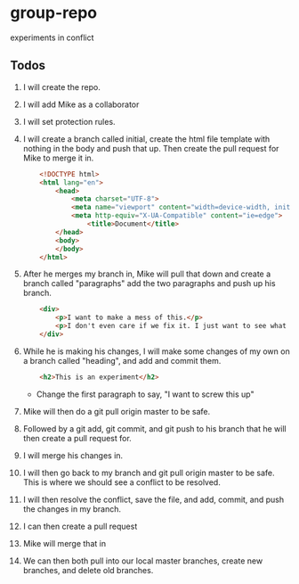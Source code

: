 # group-repo

experiments in conflict

## Todos

1. I will create the repo.

2. I will add Mike as a collaborator

3. I will set protection rules.

4. I will create a branch called initial, create the html file template with nothing in the body and push that up. Then create the pull request for Mike to merge it in.

    ```html
        <!DOCTYPE html>
        <html lang="en">
            <head>
                <meta charset="UTF-8">
                <meta name="viewport" content="width=device-width, initial-scale=1.0">
                <meta http-equiv="X-UA-Compatible" content="ie=edge">
                    <title>Document</title>
            </head>
            <body>
            </body>
        </html>
    ```

5. After he merges my branch in, Mike will pull that down and create a branch called "paragraphs" add the two paragraphs and push up his branch.

    ```html
        <div>
            <p>I want to make a mess of this.</p>
            <p>I don't even care if we fix it. I just want to see what happens when it breaks.</p>
        </div>
    ```

6. While he is making his changes, I will make some changes of my own on a branch called "heading", and add and commit them.

    ```html
        <h2>This is an experiment</h2>
    ```

    - Change the first paragraph to say, "I want to screw this up"

7. Mike will then do a git pull origin master to be safe.

8. Followed by a git add, git commit, and git push to his branch that he will then create a pull request for.

9. I will merge his changes in.

10. I will then go back to my branch and git pull origin master to be safe. This is where we should see a conflict to be resolved.

11. I will then resolve the conflict, save the file, and add, commit, and push the changes in my branch.

12. I can then create a pull request

13. Mike will merge that in

14. We can then both pull into our local master branches, create new branches, and delete old branches.
